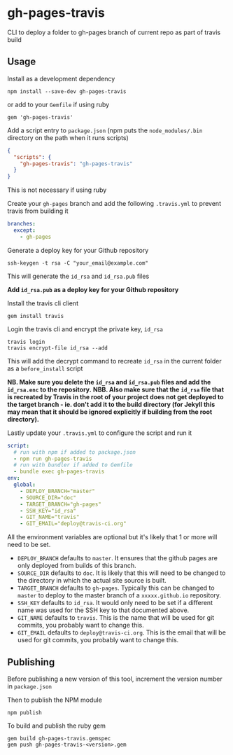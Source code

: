 # gh-pages-travis

CLI to deploy a folder to gh-pages branch of current repo as part of travis build

## Usage

Install as a development dependency

```
npm install --save-dev gh-pages-travis
```

or add to your `Gemfile` if using ruby

```
gem 'gh-pages-travis'
```

Add a script entry to `package.json` (npm puts the `node_modules/.bin` directory on the path when it runs scripts)

```json
{
  "scripts": {
    "gh-pages-travis": "gh-pages-travis"
  }
}
```

This is not necessary if using ruby

Create your `gh-pages` branch and add the following `.travis.yml` to prevent travis from building it

```yml
branches:
  except:
    - gh-pages
```

Generate a deploy key for your Github repository

```
ssh-keygen -t rsa -C "your_email@example.com"
```

This will generate the `id_rsa` and `id_rsa.pub` files

**Add `id_rsa.pub` as a deploy key for your Github repository**

Install the travis cli client

```
gem install travis
```

Login the travis cli and encrypt the private key, `id_rsa`

```
travis login
travis encrypt-file id_rsa --add
```

This will add the decrypt command to recreate `id_rsa` in the current folder as a `before_install` script

**NB. Make sure you delete the `id_rsa` and `id_rsa.pub` files and add the `id_rsa.enc` to the repository.**
**NBB. Also make sure that the `id_rsa` file that is recreated by Travis in the root of your project does not get deployed to the target branch - ie. don't add it to the build directory (for Jekyll this may mean that it should be ignored explicitly if building from the root directory).**

Lastly update your `.travis.yml` to configure the script and run it

```yml
script:
  # run with npm if added to package.json
  - npm run gh-pages-travis
  # run with bundler if added to Gemfile
  - bundle exec gh-pages-travis
env:
  global:
    - DEPLOY_BRANCH="master"
    - SOURCE_DIR="doc"
    - TARGET_BRANCH="gh-pages"
    - SSH_KEY="id_rsa"
    - GIT_NAME="travis"
    - GIT_EMAIL="deploy@travis-ci.org"
```

All the environment variables are optional but it's likely that 1 or more will need to be set.

- `DEPLOY_BRANCH` defaults to `master`. It ensures that the github pages are only deployed from builds of this branch.
- `SOURCE_DIR` defaults to `doc`. It is likely that this will need to be changed to the directory in which the actual site source is built.
- `TARGET_BRANCH` defaults to `gh-pages`. Typically this can be changed to `master` to deploy to the master branch of a `xxxxx.github.io` repository.
- `SSH_KEY` defaults to `id_rsa`. It would only need to be set if a different name was used for the SSH key to that documented above.
- `GIT_NAME` defaults to `travis`. This is the name that will be used for git commits, you probably want to change this.
- `GIT_EMAIL` defaults to `deploy@travis-ci.org`. This is the email that will be used for git commits, you probably want to change this.

## Publishing

Before publishing a new version of this tool, increment the version number in `package.json`

Then to publish the NPM module

```
npm publish
```

To build and publish the ruby gem

```
gem build gh-pages-travis.gemspec
gem push gh-pages-travis-<version>.gem
```

